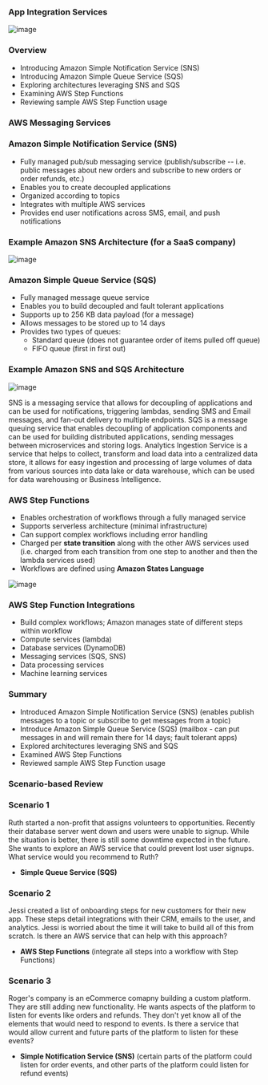 ### App Integration Services

![image](https://user-images.githubusercontent.com/114364831/213784049-bb20ebc4-00b8-4801-85b6-9e77230accdd.png)

### Overview

* Introducing Amazon Simple Notification Service (SNS)
* Introducing Amazon Simple Queue Service (SQS)
* Exploring architectures leveraging SNS and SQS
* Examining AWS Step Functions
* Reviewing sample AWS Step Function usage

### AWS Messaging Services

### Amazon Simple Notification Service (SNS)

* Fully managed pub/sub messaging service (publish/subscribe -- i.e. public messages about new orders and subscribe to new orders or order refunds, etc.)
* Enables you to create decoupled applications 
* Organized according to topics
* Integrates with multiple AWS services
* Provides end user notifications across SMS, email, and push notifications

### Example Amazon SNS Architecture (for a SaaS company)

![image](https://user-images.githubusercontent.com/114364831/213788328-4a8ff274-9ba9-44f0-83df-238740a5fba8.png)

### Amazon Simple Queue Service (SQS)
* Fully managed message queue service
* Enables you to build decoupled and fault tolerant applications
* Supports up to 256 KB data payload (for a message)
* Allows messages to be stored up to 14 days
* Provides two types of queues:
    * Standard queue (does not guarantee order of items pulled off queue)
    * FIFO queue (first in first out)

### Example Amazon SNS and SQS Architecture

![image](https://user-images.githubusercontent.com/114364831/213790868-b983041b-54c7-4ffe-89c1-db747821b7e7.png)

SNS is a messaging service that allows for decoupling of applications and can be used for notifications, triggering lambdas, sending SMS and Email messages, and fan-out delivery to multiple endpoints. SQS is a message queuing service that enables decoupling of application components and can be used for building distributed applications, sending messages between microservices and storing logs. Analytics Ingestion Service is a service that helps to collect, transform and load data into a centralized data store, it allows for easy ingestion and processing of large volumes of data from various sources into data lake or data warehouse, which can be used for data warehousing or Business Intelligence.

### AWS Step Functions

* Enables orchestration of workflows through a fully managed service
* Supports serverless architecture (minimal infrastructure)
* Can support complex workflows including error handling
* Charged per **state transition** along with the other AWS services used (i.e. charged from each transition from one step to another and then the lambda services used)
* Workflows are defined using **Amazon States Language**

![image](https://user-images.githubusercontent.com/114364831/213812513-b4cbcda6-0ac4-40fc-a3d0-cb2e029e4eea.png)

### AWS Step Function Integrations

* Build complex workflows; Amazon manages state of different steps within workflow
* Compute services (lambda)
* Database services (DynamoDB)
* Messaging services (SQS, SNS)
* Data processing services
* Machine learning services

### Summary

* Introduced Amazon Simple Notification Service (SNS) (enables publish messages to a topic or subscribe to get messages from a topic)
* Introduce Amazon Simple Queue Service (SQS) (mailbox - can put messages in and will remain there for 14 days; fault tolerant apps)
* Explored architectures leveraging SNS and SQS
* Examined AWS Step Functions
* Reviewed sample AWS Step Function usage

### Scenario-based Review

### Scenario 1

Ruth started a non-profit that assigns volunteers to opportunities. Recently their database server went down and users were unable to signup. While the situation is better, there is still some downtime expected in the future. She wants to explore an AWS service that could prevent lost user signups. What service would you recommend to Ruth?

* **Simple Queue Service (SQS)** 

### Scenario 2

Jessi created a list of onboarding steps for new customers for their new app. These steps detail integrations with their CRM, emails to the user, and analytics. Jessi is worried about the time it will take to build all of this from scratch. Is there an AWS service that can help with this approach?

* **AWS Step Functions** (integrate all steps into a workflow with Step Functions)

### Scenario 3

Roger's company is an eCommerce comapny building a custom platform. They are still adding new functionality. He wants aspects of the platform to listen for events like orders and refunds. They don't yet know all of the elements that would need to respond to events. Is there a service that would allow current and future parts of the platform to listen for these events?

* **Simple Notification Service (SNS)** (certain parts of the platform could listen for order events, and other parts of the platform could listen for refund events)
